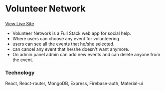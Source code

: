 # Volunteer Network
###

[View Live Site](https://volenteer-network-32dc4.web.app/home)

  - Volunteer Network is a Full Stack web app for social help.
  - Where users can choose any event for volunteering.
  - users can see all the events that he/she selected. 
  - can cancel any event that he/she doesn't want anymore.
  - On admin panel admin can add new events and can delete anyone from the event.
### Technology 
React, React-router, MongoDB, Express, Firebase-auth, Material-ui